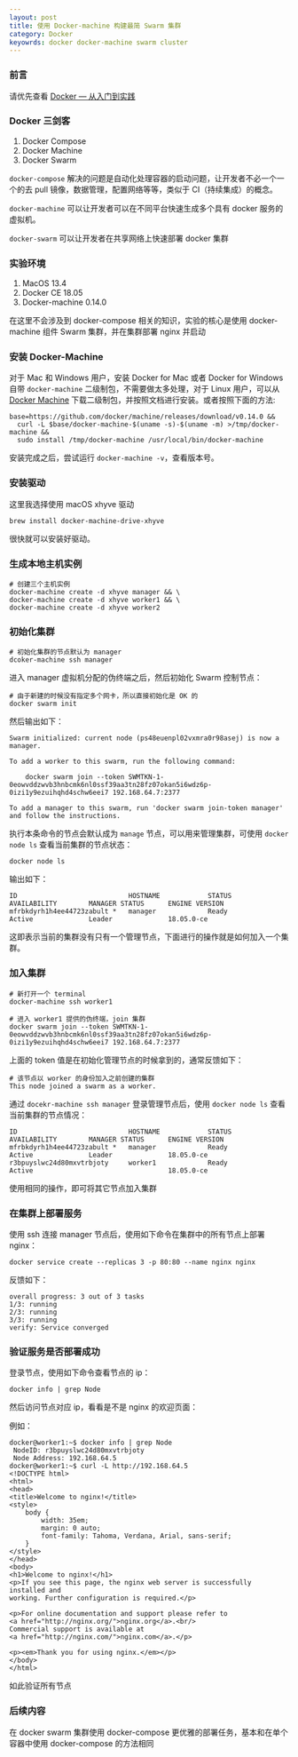 ```yaml
---
layout: post
title: 使用 Docker-machine 构建最简 Swarm 集群
category: Docker
keyowrds: docker docker-machine swarm cluster
---
```

### 前言

请优先查看 [Docker — 从入门到实践](https://yeasy.gitbooks.io/docker_practice/)

### Docker 三剑客

1. Docker Compose
2. Docker Machine
3. Docker Swarm

`docker-compose` 解决的问题是自动化处理容器的启动问题，让开发者不必一个一个的去 pull 镜像，数据管理，配置网络等等，类似于 CI（持续集成）的概念。

`docker-machine` 可以让开发者可以在不同平台快速生成多个具有 docker 服务的虚拟机。

`docker-swarm` 可以让开发者在共享网络上快速部署 docker 集群

### 实验环境

1. MacOS 13.4
2. Docker CE 18.05
3. Docker-machine 0.14.0

在这里不会涉及到 docker-compose 相关的知识，实验的核心是使用 docker-machine 组件 Swarm 集群，并在集群部署 nginx 并启动

### 安装 Docker-Machine

对于 Mac 和 Windows 用户，安装 Docker for Mac 或者 Docker for Windows 自带 `docker-machine` 二级制包，不需要做太多处理，对于 Linux 用户，可以从 [Docker Machine](https://github.com/docker/machine) 下载二级制包，并按照文档进行安装。或者按照下面的方法:

```shell
base=https://github.com/docker/machine/releases/download/v0.14.0 &&
  curl -L $base/docker-machine-$(uname -s)-$(uname -m) >/tmp/docker-machine &&
  sudo install /tmp/docker-machine /usr/local/bin/docker-machine
```
安装完成之后，尝试运行 `docker-machine -v`，查看版本号。

### 安装驱动

这里我选择使用 macOS xhyve 驱动

```shell
brew install docker-machine-drive-xhyve
```
很快就可以安装好驱动。

### 生成本地主机实例

```shell
# 创建三个主机实例
docker-machine create -d xhyve manager && \
docker-machine create -d xhyve worker1 && \
docker-machine create -d xhyve worker2
```
### 初始化集群

```shell
# 初始化集群的节点默认为 manager
dcoker-machine ssh manager
```
进入 manager 虚拟机分配的伪终端之后，然后初始化 Swarm 控制节点：

```shell
# 由于新建的时候没有指定多个网卡，所以直接初始化是 OK 的
docker swarm init
```
然后输出如下：

```shell
Swarm initialized: current node (ps48euenpl02vxmra0r98asej) is now a manager.

To add a worker to this swarm, run the following command:

    docker swarm join --token SWMTKN-1-0eowvddzwvb3hnbcmk6nl0ssf39aa3tn28fz07okan5i6wdz6p-0izi1y9ezuihqhd4schw6eei7 192.168.64.7:2377

To add a manager to this swarm, run 'docker swarm join-token manager' and follow the instructions.
```
执行本条命令的节点会默认成为 `manage` 节点，可以用来管理集群，可使用 `docker node ls` 查看当前集群的节点状态：

```shell
docker node ls
```

输出如下：

```shell
ID                            HOSTNAME            STATUS              AVAILABILITY        MANAGER STATUS      ENGINE VERSION
mfrbkdyrh1h4ee44723zabult *   manager             Ready               Active              Leader              18.05.0-ce
```

这即表示当前的集群没有只有一个管理节点，下面进行的操作就是如何加入一个集群。

### 加入集群

```
# 新打开一个 terminal
docker-machine ssh worker1

# 进入 worker1 提供的伪终端，join 集群
docker swarm join --token SWMTKN-1-0eowvddzwvb3hnbcmk6nl0ssf39aa3tn28fz07okan5i6wdz6p-0izi1y9ezuihqhd4schw6eei7 192.168.64.7:2377
```

上面的 token 值是在初始化管理节点的时候拿到的，通常反馈如下：

```shell
# 该节点以 worker 的身份加入之前创建的集群
This node joined a swarm as a worker.
```

通过 `docekr-machine ssh manager` 登录管理节点后，使用 `docker node ls` 查看当前集群的节点情况：

```shell
ID                            HOSTNAME            STATUS              AVAILABILITY        MANAGER STATUS      ENGINE VERSION
mfrbkdyrh1h4ee44723zabult *   manager             Ready               Active              Leader              18.05.0-ce
r3bpuyslwc24d80mxvtrbjoty     worker1             Ready               Active                                  18.05.0-ce
```
使用相同的操作，即可将其它节点加入集群

### 在集群上部署服务

使用 ssh 连接 manager 节点后，使用如下命令在集群中的所有节点上部署 nginx：

```shell
docker service create --replicas 3 -p 80:80 --name nginx nginx
```
反馈如下：

```shell
overall progress: 3 out of 3 tasks
1/3: running
2/3: running
3/3: running
verify: Service converged
```
### 验证服务是否部署成功

登录节点，使用如下命令查看节点的 ip：

```shell
docker info | grep Node
```

然后访问节点对应 ip，看看是不是 nginx 的欢迎页面：

例如：

```shell
docker@worker1:~$ docker info | grep Node
 NodeID: r3bpuyslwc24d80mxvtrbjoty
 Node Address: 192.168.64.5
docker@worker1:~$ curl -L http://192.168.64.5
<!DOCTYPE html>
<html>
<head>
<title>Welcome to nginx!</title>
<style>
    body {
        width: 35em;
        margin: 0 auto;
        font-family: Tahoma, Verdana, Arial, sans-serif;
    }
</style>
</head>
<body>
<h1>Welcome to nginx!</h1>
<p>If you see this page, the nginx web server is successfully installed and
working. Further configuration is required.</p>

<p>For online documentation and support please refer to
<a href="http://nginx.org/">nginx.org</a>.<br/>
Commercial support is available at
<a href="http://nginx.com/">nginx.com</a>.</p>

<p><em>Thank you for using nginx.</em></p>
</body>
</html>
```

如此验证所有节点

### 后续内容

在 docker swarm 集群使用 docker-compose 更优雅的部署任务，基本和在单个容器中使用 docker-compose 的方法相同
